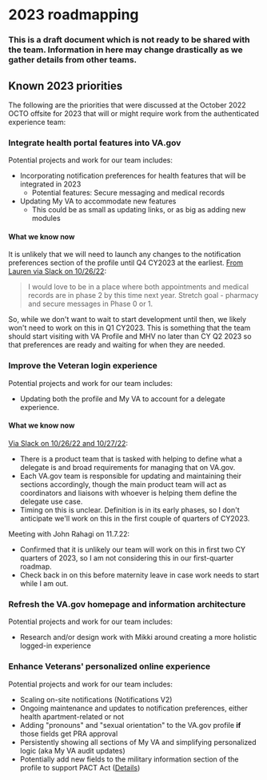# 2023 roadmapping

### This is a draft document which is not ready to be shared with the team. Information in here may change drastically as we gather details from other teams.

## Known 2023 priorities

The following are the priorities that were discussed at the October 2022 OCTO offsite for 2023 that will or might require work from the authenticated experience team:

### Integrate health portal features into VA.gov

Potential projects and work for our team includes:

- Incorporating notification preferences for health features that will be integrated in 2023
  - Potential features: Secure messaging and medical records
- Updating My VA to accommodate new features
  - This could be as small as updating links, or as big as adding new modules

#### What we know now

It is unlikely that we will need to launch any changes to the notification preferences section of the profile until Q4 CY2023 at the earliest. [From Lauren via Slack on 10/26/22](https://dsva.slack.com/archives/C02BTDTEPNH/p1666797451568699?thread_ts=1666728785.285899&cid=C02BTDTEPNH):

> I would love to be in a place where both appointments and medical records are in phase 2 by this time next year. Stretch goal - pharmacy and secure messages in Phase 0 or 1.

So, while we don't want to wait to start development until then, we likely won't need to work on this in Q1 CY2023. This is something that the team should start visiting with VA Profile and MHV no later than CY Q2 2023 so that preferences are ready and waiting for when they are needed.

### Improve the Veteran login experience

Potential projects and work for our team includes:

- Updating both the profile and My VA to account for a delegate experience.

#### What we know now

[Via Slack on 10/26/22 and 10/27/22](https://dsva.slack.com/archives/G9TV2B50E/p1666828006560949?thread_ts=1666795077.350119&cid=G9TV2B50E):

- There is a product team that is tasked with helping to define what a delegate is and broad requirements for managing that on VA.gov.
- Each VA.gov team is responsible for updating and maintaining their sections accordingly, though the main product team will act as coordinators and liaisons with whoever is helping them define the delegate use case.
- Timing on this is unclear. Definition is in its early phases, so I don't anticipate we'll work on this in the first couple of quarters of CY2023.

Meeting with John Rahagi on 11.7.22:

- Confirmed that it is unlikely our team will work on this in first two CY quarters of 2023, so I am not considering this in our first-quarter roadmap.
- Check back in on this before maternity leave in case work needs to start while I am out.

### Refresh the VA.gov homepage and information architecture

Potential projects and work for our team includes:

- Research and/or design work with Mikki around creating a more holistic logged-in experience

### Enhance Veterans' personalized online experience

Potential projects and work for our team includes:

- Scaling on-site notifications (Notifications V2)
- Ongoing maintenance and updates to notification preferences, either health apartment-related or not
- Adding "pronouns" and "sexual orientation" to the VA.gov profile **if** those fields get PRA approval
- Persistently showing all sections of My VA and simplifying personalized logic (aka My VA audit updates)
- Potentially add new fields to the military information section of the profile to support PACT Act ([Details](https://dsva.slack.com/archives/G03HQ55DC/p1667569982198959))
